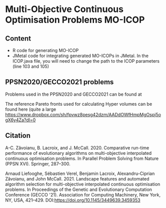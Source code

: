 # Multi-Objective Continuous Optimisation Problems MO-ICOP

## Content

- R code for generating MO-ICOP
- JMetal code for integrating generated MO-ICOPs in JMetal. In the ICOP.java file, you will need to change the path to the ICOP parameters (line 103 and 105)


## PPSN2020/GECCO2021 problems

Problems used in the PPSN2020 and GECCO2021 can be found at

The reference Pareto fronts used for calculating Hyper volumes can be found here (quite a large
https://www.dropbox.com/sh/fpvwz8pesg42dzm/AADdOWfHmpMgOspj5ogX6y4Za?dl=0

## Citation

A-C. Zăvoianu, B. Lacroix, and J. McCall. 2020. Comparative run-time performance of evolutionary algorithms on multi-objective interpolated continuous optimisation problems. In Parallel Problem Solving from Nature (PPSN XVI). Springer, 287–300.

Arnaud Liefooghe, Sébastien Verel, Benjamin Lacroix, Alexandru-Ciprian Zăvoianu, and John McCall. 2021. Landscape features and automated algorithm selection for multi-objective interpolated continuous optimisation problems. In Proceedings of the Genetic and Evolutionary Computation Conference (GECCO '21). Association for Computing Machinery, New York, NY, USA, 421–429. DOI:https://doi.org/10.1145/3449639.3459353
